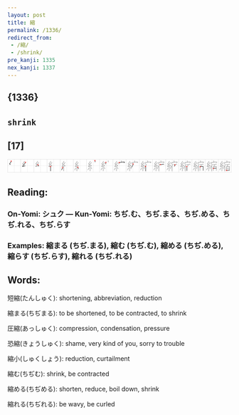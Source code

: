 ```yaml
---
layout: post
title: 縮
permalink: /1336/
redirect_from:
 - /縮/
 - /shrink/
pre_kanji: 1335
nex_kanji: 1337
---
```


## {1336}

## `shrink`

## [17]

<div class="stroke"><img src="../images/E7B8AE.png" /></div>

## Reading:

### On-Yomi: シュク &mdash; Kun-Yomi: ちぢ.む、ちぢ.まる、ちぢ.める、ちぢ.れる、ちぢ.らす

### Examples: 縮まる (ちぢ.まる), 縮む (ちぢ.む), 縮める (ちぢ.める), 縮らす (ちぢ.らす), 縮れる (ちぢ.れる)

## Words:

短縮(たんしゅく): shortening, abbreviation, reduction

縮まる(ちぢまる): to be shortened, to be contracted, to shrink

圧縮(あっしゅく): compression, condensation, pressure

恐縮(きょうしゅく): shame, very kind of you, sorry to trouble

縮小(しゅくしょう): reduction, curtailment

縮む(ちぢむ): shrink, be contracted

縮める(ちぢめる): shorten, reduce, boil down, shrink

縮れる(ちぢれる): be wavy, be curled
